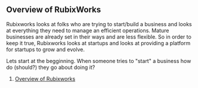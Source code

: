 ## Overview of RubixWorks

Rubixworks looks at folks who are trying to start/build a business and looks at everything they need to manage an efficient operations. Mature businesses are already set in their ways and are less flexible. So in order to keep it true, Rubixworks looks at startups and looks at providing a platform for startups to grow and evolve.

Lets start at the begginning. When someone tries to "start" a business how do (should?) they go about doing it?

 1.  [Overview of Rubixworks](P001)

<!--stackedit_data:
eyJoaXN0b3J5IjpbLTEzMzYwMjkxNDVdfQ==
-->
